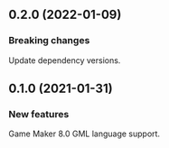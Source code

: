 ## 0.2.0 (2022-01-09)

### Breaking changes

Update dependency versions.

## 0.1.0 (2021-01-31)

### New features

Game Maker 8.0 GML language support.
